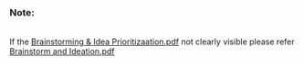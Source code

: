 <h3>Note:</h1><br>
If the <a href="https://github.com/IBM-EPBL/IBM-Project-20955-1659767896/blob/main/Project%20Design%20%26%20Planning/Ideation%20Phase/Brainstorming%20%26%20Idea%20Prioritizaation.pdf" target="blank">Brainstorming & Idea Prioritizaation.pdf</a> not clearly visible please refer <a href="https://github.com/IBM-EPBL/IBM-Project-20955-1659767896/blob/main/Project%20Design%20%26%20Planning/Ideation%20Phase/Brainstorm%20and%20Ideation.pdf" target="blank">Brainstorm and Ideation.pdf</a>
